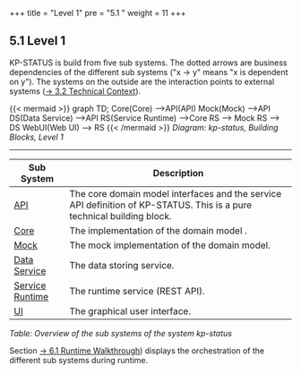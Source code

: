 +++
title = "Level 1"
pre = "5.1 "
weight = 11
+++

## 5.1 Level 1

KP-STATUS is build from five sub systems.
The dotted arrows are business dependencies of the different sub systems ("x -> y" means "x is dependent on y").
The systems on the outside are the interaction points to external systems ([→ 3.2 Technical Context](/03_context/02_technical_context/)).


{{< mermaid >}}
graph TD;
    Core(Core) -->API(API)
    Mock(Mock) -->API
    DS(Data Service) -->API
    RS(Service Runtime) -->Core
    RS --> Mock
    RS --> DS
    WebUI(Web UI) --> RS
{{< /mermaid >}}
*Diagram: kp-status, Building Blocks, Level 1*

----

| Sub System | Description |
|-----------|------------------|
| [API](/05_building_blocks/07_api/) | The core domain model interfaces and the service API definition of KP-STATUS. This is a pure technical building block. |
| [Core](/05_building_blocks/02_implementation/) | The implementation of the domain model .|
| [Mock](/05_building_blocks/03_mock_implementation/) | The mock implementation of the domain model. |
| [Data Service](/05_building_blocks/04_data_service/) | The data storing service. |
| [Service Runtime](/05_building_blocks/05_service_runtime/) | The runtime service (REST API). |
| [UI](/05_building_blocks/06_web_ui/) | The graphical user interface. |
*Table: Overview of the sub systems of the system kp-status*

Section [→ 6.1 Runtime Walkthrough](/06_runtime/01_walkthrough/)) displays the orchestration of the different sub systems during runtime.
